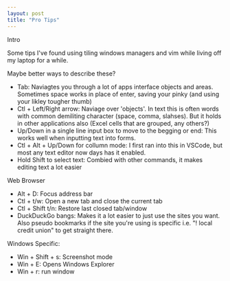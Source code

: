 ```yaml
---
layout: post
title: "Pro Tips"
---
```


Intro

Some tips I've found using tiling windows managers and vim while living off my laptop for a while.

Maybe better ways to describe these?

- Tab: Naviagtes you through a lot of apps interface objects and areas. Sometimes space works in place of enter, saving your pinky (and using your likley tougher thumb)
- Ctl + Left/Right arrow: Naviage over 'objects'. In text this is often words with common demiliting character (space, comma, slahses). But it holds in other applications also (Excel cells that are grouped, any others?)
- Up/Down in a single line input box to move to the begging or end: This works well when inputting text into forms.
- Ctl + Alt + Up/Down for collumn mode: I first ran into this in VSCode, but most any text editor now days has it enabled.
- Hold Shift to select text: Combied with other commands, it makes editing text a lot easier

Web Browser
- Alt + D: Focus address bar
- Ctl + t/w: Open a new tab and close the current tab
- Ctl + Shift t/n: Restore last closed tab/window
- DuckDuckGo bangs: Makes it a lot easier to just use the sites you want. Also pseudo bookmarks if the site you're using is specific i.e. "! local credit union" to get straight there.

Windows Specific:
- Win + Shift + s: Screenshot mode
- Win + E: Opens Windows Explorer
- Win + r: run window